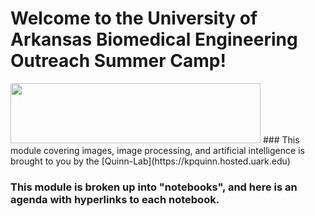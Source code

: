 # Welcome to the University of Arkansas Biomedical Engineering Outreach Summer Camp!
<img src=https://brand.uark.edu/_resources/images/UA_Logo_Horizontal.jpg width="400" height="96">
### This module covering images, image processing, and artificial intelligence is brought to you by the [Quinn-Lab](https://kpquinn.hosted.uark.edu)

### This module is broken up into "notebooks", and here is an agenda with hyperlinks to each notebook.
